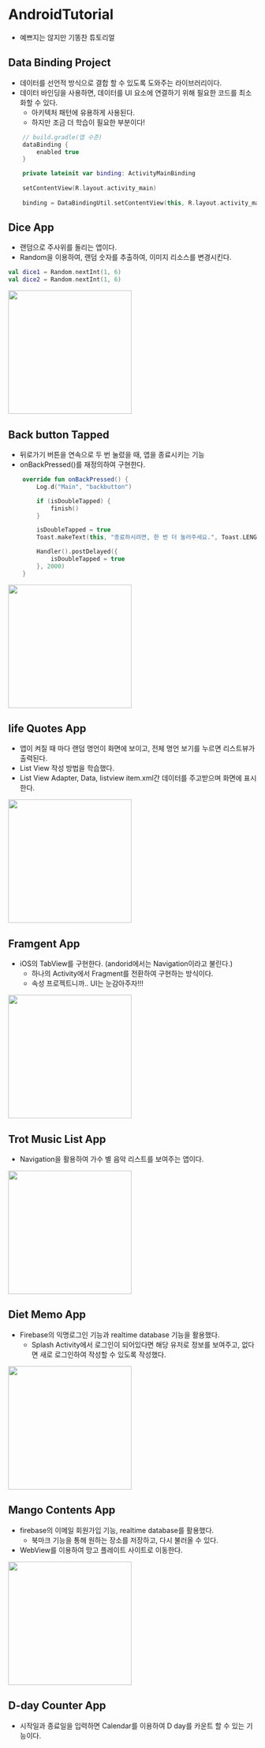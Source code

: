 # AndroidTutorial
- 예쁘지는 않지만 기똥찬 튜토리얼

## Data Binding Project
- 데이터를 선언적 방식으로 결합 할 수 있도록 도와주는 라이브러리이다.
- 데이터 바인딩을 사용하면, 데이터를 UI 요소에 연결하기 위해 필요한 코드를 최소화할 수 있다.
    - 아키텍처 패턴에 유용하게 사용된다.
    - 하지만 조금 더 학습이 필요한 부분이다!

```kotlin
    // build.gradle(앱 수준)
    dataBinding {
        enabled true
    }
```

```kotlin
    private lateinit var binding: ActivityMainBinding
    
    setContentView(R.layout.activity_main)
    
    binding = DataBindingUtil.setContentView(this, R.layout.activity_main)
```

## Dice App
- 랜덤으로 주사위를 돌리는 앱이다. 
- Random을 이용하여, 랜덤 숫자를 추출하여, 이미지 리소스를 변경시킨다.


```kotlin
val dice1 = Random.nextInt(1, 6)
val dice2 = Random.nextInt(1, 6)
```
<img src = "https://user-images.githubusercontent.com/68676844/231817350-952cb0ca-0e7f-4f77-bd8f-a713631a6a06.gif" width = 250>

## Back button Tapped
- 뒤로가기 버튼을 연속으로 두 번 눌렀을 때, 앱을 종료시키는 기능
- onBackPressed()를 재정의하여 구현한다.

``` kotlin
    override fun onBackPressed() {
        Log.d("Main", "backbutton")

        if (isDoubleTapped) {
            finish()
        }

        isDoubleTapped = true
        Toast.makeText(this, "종료하시려면, 한 번 더 눌러주세요.", Toast.LENGTH_SHORT).show()

        Handler().postDelayed({
            isDoubleTapped = true
        }, 2000)
    }
```
<img src = "https://user-images.githubusercontent.com/68676844/231817665-c1ce99f0-5b78-49e6-a0c3-8af86a3a769e.gif" width = 250>


## life Quotes App
- 앱이 켜질 때 마다 랜덤 명언이 화면에 보이고, 전체 명언 보기를 누르면 리스트뷰가 출력된다.
- List View 작성 방법을 학습했다.
- List View Adapter, Data, listview item.xml간 데이터를 주고받으며 화면에 표시한다.

<img src = "https://user-images.githubusercontent.com/68676844/231818584-31775484-a307-465f-888c-a8a38fe3fe69.gif" width = 250>

## Framgent App
- iOS의 TabView를 구현한다. (andorid에서는 Navigation이라고 불린다.)
    - 하나의 Activity에서 Fragment를 전환하여 구현하는 방식이다.
    - 속성 프로젝트니까.. UI는 눈감아주자!!!
    
<img src = "https://user-images.githubusercontent.com/68676844/231818594-48e9cdee-5f54-4bbf-89d2-766cd05ac0e1.gif" width = 250>


## Trot Music List App
- Navigation을 활용하여 가수 별 음악 리스트를 보여주는 앱이다.

<img src = "https://user-images.githubusercontent.com/68676844/231818861-5cabbde5-e633-4525-b538-a8266ac3412c.gif" width = 250>

## Diet Memo App
- Firebase의 익명로그인 기능과 realtime database 기능을 활용했다.
    - Splash Activity에서 로그인이 되어있다면 해당 유저로 정보를 보여주고, 없다면 새로 로그인하여 작성할 수 있도록 작성했다.
    
<img src = "https://user-images.githubusercontent.com/68676844/231819135-58cecf2a-3873-4d60-bd11-5595192a37d2.gif" width = 250>

## Mango Contents App
- firebase의 이메일 회원가입 기능, realtime database를 활용했다.
    - 북마크 기능을 통해 원하는 장소를 저장하고, 다시 불러올 수 있다.
- WebView를 이용하여 망고 플레이트 사이트로 이동한다.
<img src = "https://user-images.githubusercontent.com/68676844/231820178-445fb15d-eb99-47db-8f28-542dff3cfcfe.gif" width = 250>


## D-day Counter App
- 시작일과 종료일을 입력하면 Calendar를 이용하여 D day를 카운트 할 수 있는 기능이다.
